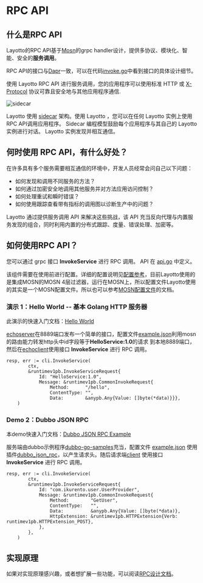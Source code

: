 # RPC API
## 什么是RPC API
Layotto的RPC API基于[Mosn](https://mosn.io/docs/overview/)的grpc handler设计，提供多协议、模块化、智能、安全的**服务调用**。

RPC API的接口与[Dapr](https://docs.dapr.io/zh-hans/developing-applications/building-blocks/service-invocation/service-invocation-overview/)一致，可以在代码[invoke.go](https://github.com/mosn/layotto/blob/3802c4591181fdbcfb7dd07cbbdbadeaaada650a/sdk/go-sdk/client/invoke.go)中看到接口的具体设计细节。

使用 Layotto RPC API 进行服务调用，您的应用程序可以使用标准 HTTP 或 [X-Protocol](https://www.servicemesher.com/blog/x-protocol-common-address-solution/) 协议可靠且安全地与其他应用程序通信.

![sidecar](https://mosn.io/en/docs/concept/sidecar-pattern/sidecar-pattern.jpg)

Layotto 使用 [sidecar](https://mosn.io/docs/concept/sidecar-pattern/) 架构。使用 Layotto ，您可以在任何 Layotto 实例上使用RPC API调用应用程序。 Sidecar 编程模型鼓励每个应用程序与其自己的 Layotto 实例进行对话。 Layotto 实例发现并相互通信。


## 何时使用 RPC API，有什么好处？
在许多具有多个服务需要相互通信的环境中，开发人员经常会问自己以下问题：

- 如何发现和调用不同服务的方法？
- 如何通过加密安全地调用其他服务并对方法应用访问控制？
- 如何处理重试和瞬时错误？
- 如何使用跟踪查看带有指标的调用图以诊断生产中的问题？

Layotto 通过提供服务调用 API 来解决这些挑战，该 API 充当反向代理与内置服务发现的组合，同时利用内置的分布式跟踪、度量、错误处理、加密等。

## 如何使用RPC API？
您可以通过 grpc 接口 **InvokeService** 进行 RPC 调用。 API 在 [api.go](https://github.com/mosn/layotto/blob/77e0a4b2af063ff9e365a933c4735655898de369/pkg/grpc/api.go) 中定义。

该组件需要在使用前进行配置。详细的配置说明见[配置参考](https://mosn.io/layotto/#/zh/configuration/overview)，目前Layotto使用的是集成MOSN的MOSN 4层过滤器，运行在MOSN上，所以配置文件Layotto使用的其实是一个MOSN配置文件。所以也可以参考[MOSN配置文件](https://mosn.io/docs/configuration/)的文档。

### 演示 1：Hello World -- 基本 Golang HTTP 服务器
此演示的快速入门文档：[Hello World](https://mosn.io/layotto/#/zh/start/rpc/helloworld)

[echoserver](https://github.com/mosn/layotto/blob/77e0a4b2af063ff9e365a933c4735655898de369/demo/rpc/http/echoserver/echoserver.go)在8889端口发布一个简单的接口，配置文件[example.json](https://github.com/mosn/layotto/blob/77e0a4b2af063ff9e365a933c4735655898de369/demo/rpc/http/example.json)利用mosn的路由能力转发http头中id字段等于**HelloService:1.0**的请求 到本地8889端口，然后在[echoclient](https://github.com/mosn/layotto/blob/b66b998f50901f8bd1cce035478579c1b47f986d/demo/rpc/http/echoclient/echoclient.go)使用接口 **InvokeService** 进行 RPC 调用。

```golang
resp, err := cli.InvokeService(
		ctx,
		&runtimev1pb.InvokeServiceRequest{
			Id: "HelloService:1.0",
			Message: &runtimev1pb.CommonInvokeRequest{
				Method:      "/hello",
				ContentType: "",
				Data:        &anypb.Any{Value: []byte(*data)}}},
	)
```

### Demo 2：Dubbo JSON RPC
本demo快速入门文档：[Dubbo JSON RPC Example](https://mosn.io/layotto/#/zh/start/rpc/dubbo_json_rpc)

服务端由dubbo示例程序[dubbo-go-samples](https://github.com/apache/dubbo-go-samples)充当，配置文件 [example.json](https://github.com/mosn/layotto/blob/77e0a4b2af063ff9e365a933c4735655898de369/demo/rpc/dubbo_json_rpc/example.json) 使用插件[dubbo_json_rpc](https://github.com/mosn/layotto/blob/8db7a2297bd05d1b0c4452cc980d8f6412a82f3a/components/rpc/callback/dubbo_json_rpc.go)，以产生请求头。随后请求端[client](https://github.com/mosn/layotto/blob/b66b998f50901f8bd1cce035478579c1b47f986d/demo/rpc/dubbo_json_rpc/dubbo_json_client/client.go) 使用接口 **InvokeService** 进行 RPC 调用。
```golang
resp, err := cli.InvokeService(
		ctx,
		&runtimev1pb.InvokeServiceRequest{
			Id: "com.ikurento.user.UserProvider",
			Message: &runtimev1pb.CommonInvokeRequest{
				Method:        "GetUser",
				ContentType:   "",
				Data:          &anypb.Any{Value: []byte(*data)},
				HttpExtension: &runtimev1pb.HTTPExtension{Verb: runtimev1pb.HTTPExtension_POST},
			},
		},
	)
```


## 实现原理
如果对实现原理感兴趣，或者想扩展一些功能，可以阅读[RPC设计文档](https://mosn.io/layotto/#/zh/design/rpc/rpc%E8%AE%BE%E8%AE%A1%E6%96%87%E6%A1%A3)。
